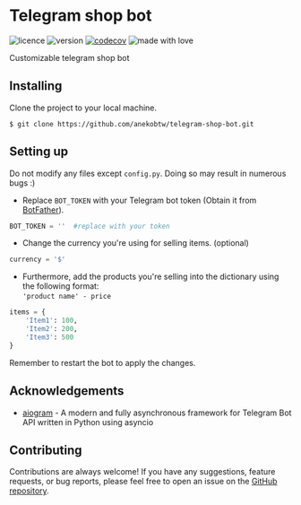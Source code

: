 # Telegram shop bot
![licence](https://img.shields.io/badge/License-MIT-green.svg)
![version](https://img.shields.io/badge/Version-v1.3_beta-blue)
[![codecov](https://codecov.io/gh/anekobtw/telegram-shop-bot/graph/badge.svg?token=TXQWSC0UR9)](https://codecov.io/gh/anekobtw/telegram-shop-bot)
![made with love](https://img.shields.io/badge/Made_with-Love-red)

Customizable telegram shop bot
 
## Installing
Clone the project to your local machine.
```console
$ git clone https://github.com/anekobtw/telegram-shop-bot.git
```

## Setting up
Do not modify any files except `config.py`. Doing so may result in numerous bugs :)

- Replace `BOT_TOKEN` with your Telegram bot token (Obtain it from [BotFather](https://web.telegram.org/k/#@BotFather)).
```python
BOT_TOKEN = ''  #replace with your token
```

- Change the currency you're using for selling items. (optional)
```python
currency = '$'
```

- Furthermore, add the products you're selling into the dictionary using the following format:\
`'product name' - price`

```python
items = {
    'Item1': 100,
    'Item2': 200,
    'Item3': 500
}
```

Remember to restart the bot to apply the changes.

## Acknowledgements
 - [aiogram](https://github.com/aiogram/aiogram) - A modern and fully asynchronous framework for Telegram Bot API written in Python using asyncio 

## Contributing
Contributions are always welcome! If you have any suggestions, feature requests, or bug reports, please feel free to open an issue on the [GitHub repository](https://github.com/anekobtw/timewise).
